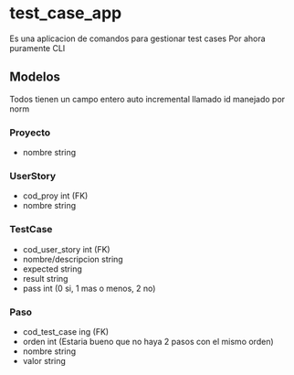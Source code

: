 # test_case_app
Es una aplicacion de comandos para gestionar test cases
Por ahora puramente CLI


## Modelos
Todos tienen un campo entero auto incremental llamado id manejado por norm
### Proyecto
* nombre string
### UserStory
* cod_proy int (FK)
* nombre string
### TestCase
* cod_user_story int (FK)
* nombre/descripcion string
* expected string
* result string
* pass int (0 si, 1 mas o menos, 2 no)
### Paso
* cod_test_case ing (FK)
* orden int (Estaria bueno que no haya 2 pasos con el mismo orden)
* nombre string
* valor string
